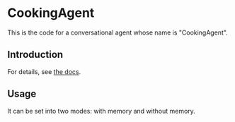 # CookingAgent
This is the code for a conversational agent whose name is "CookingAgent".

## Introduction
For details, see [the docs](https://docs.google.com/document/d/1DYfsCOO14LMMWxOYNLEviswzTVBfzeLknPK9E_Ao568/edit). 

## Usage
It can be set into two modes: with memory and without memory.
